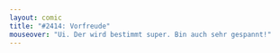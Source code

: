 ```yaml
---
layout: comic
title: "#2414: Vorfreude"
mouseover: "Ui. Der wird bestimmt super. Bin auch sehr gespannt!"
---
```

